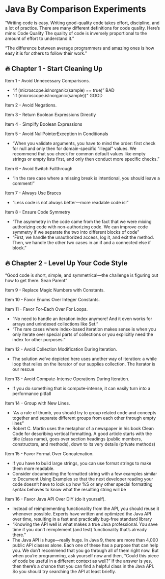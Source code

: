 # Java By Comparison Experiments

“Writing code is easy. Writing good-quality code takes effort, discipline, and a lot of practice. There are many
different definitions for code quality. Here’s mine:
Code Quality
The quality of code is inversely proportional to the amount of effort to understand it.”

“The difference between average programmers and amazing ones is how easy it is for others to follow their work.”


## :fire: Chapter 1 - Start Cleaning Up
Item 1 - Avoid Unnecessary Comparisons.<br>
* “if (microscope.isInorganic(sample) == true)”          BAD
* "if (microscope.isInorganic(sample))"                  GOOD  <br>

Item 2 - Avoid Negations.<br>

Item 3 - Return Boolean Expressions Directly <br>

Item 4 - Simplify Boolean Expressions <br>

Item 5 - Avoid NullPointerException in Conditionals <br>
* “When you validate arguments, you have to mind the order: first check for null and only then for domain-specific
  “illegal” values. We recommend that you check for common default values like empty strings or empty lists
  first, and only then conduct more specific checks.”

Item 6 - Avoid Switch Fallthrough <br>
* “In the rare case where a missing break is intentional, you should leave a comment!”

Item 7 - Always Use Braces <br>
* “Less code is not always better—more readable code is!”

Item 8 - Ensure Code Symmetry <br>
* “The asymmetry in the code came from the fact that we were mixing authorizing code with non-authorizing code.
  We can improve code symmetry if we separate the two into different blocks of code”
*  “First, we handle the unauthorized access, log it, and exit the method. Then, we handle the other two cases
   in an if and a connected else if block.”

## :fire: Chapter 2 - Level Up Your Code Style
“Good code is short, simple, and symmetrical—the challenge is figuring out how to get there.
Sean Parent”

Item 9 - Replace Magic Numbers with Constants.<br>

Item 10 - Favor Enums Over Integer Constants.<br>

Item 11 - Favor For-Each Over For Loops.<br>
* “No need to handle an iteration index anymore! And it even works for arrays and unindexed collections like Set.”
*  “The rare cases where index-based iteration makes sense is when you only iterate over special parts of collections
   or you explicitly need the index for other purposes.”

Item 12 - Avoid Collection Modification During Iteration.<br>
* The solution we’ve depicted here uses another way of iteration: a while loop that relies on the Iterator of our
  supplies collection. The Iterator is our rescue

Item 13 - Avoid Compute-Intense Operations During Iteration.<br>
* If you do something that is compute-intense, it can easily turn into a performance pitfall

Item 14 - Group with New Lines.<br>
*  “As a rule of thumb, you should try to group related code and concepts together and separate different groups
   from each other through empty lines”
* Robert C. Martin uses the metaphor of a newspaper in his book
  Clean Code for describing vertical formatting. A good article starts with the title (class name), goes over
  section headings (public members, constructors, and methods), down to its very details (private methods)

Item 15 - Favor Format Over Concatenation.<br>
* If you have to build large strings, you can use format strings to make them more readable.
* Consider documenting the formatted string with a few examples similar to Document Using Examples so that the
  next developer reading your code doesn’t have to look up how %S or any other special formatting syntax behaves
  to know what the resulting string will be

Item 16 - Favor Java API Over DIY (do it yourself).<br>
* Instead of reimplementing functionality from the API, you should reuse it whenever possible.
  Experts have written and optimized the Java API over time, resulting in a fast and practically bug-free standard
  library
* “Knowing the API well is what makes a true Java professional. You save time if you don’t reimplement (and test)
   functionality that’s already there.”
* The Java API is huge—really huge. In Java 9,
  there are more than 4,000 public API classes alone. Each one of these has a purpose that can help you. We don’t
  recommend that you go through all of them right now. But when you’re programming, ask yourself now and then,
  “Could this piece of code be useful in a different context as well?” If the answer is yes, then there’s a chance
  that you can find a helpful class in the Java API. So you should try searching the API at least briefly.

